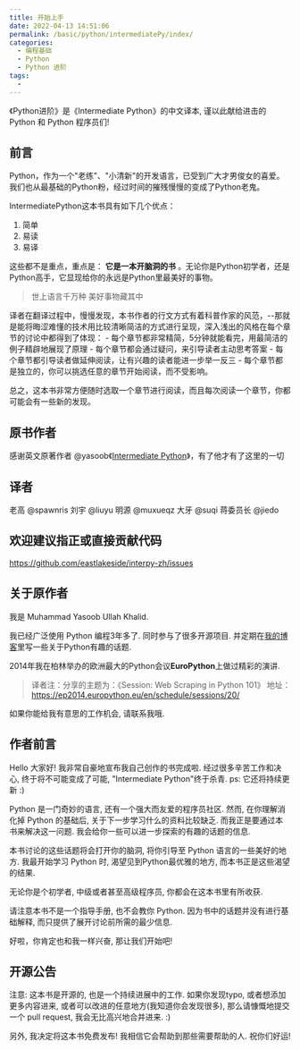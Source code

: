 ```yaml
---
title: 开始上手
date: 2022-04-13 14:51:06
permalink: /basic/python/intermediatePy/index/
categories:
  - 编程基础
  - Python
  - Python 进阶
tags:
  -
---
```


《Python进阶》是《Intermediate Python》的中文译本, 谨以此献给进击的 Python 和 Python 程序员们!

<!-- more -->

## 前言

Python，作为一个"老练"、"小清新"的开发语言，已受到广大才男俊女的喜爱。我们也从最基础的Python粉，经过时间的摧残慢慢的变成了Python老鬼。

IntermediatePython这本书具有如下几个优点：

1. 简单
2. 易读
3. 易译

这些都不是重点，重点是： **它是一本开脑洞的书** 。无论你是Python初学者，还是Python高手，它显现给你的永远是Python里最美好的事物。

> 世上语言千万种 美好事物藏其中

译者在翻译过程中，慢慢发现，本书作者的行文方式有着科普作家的风范，--那就是能将晦涩难懂的技术用比较清晰简洁的方式进行呈现，深入浅出的风格在每个章节的讨论中都得到了体现： - 每个章节都非常精简，5分钟就能看完，用最简洁的例子精辟地展现了原理 - 每个章节都会通过疑问，来引导读者主动思考答案 - 每个章节都引导读者做延伸阅读，让有兴趣的读者能进一步举一反三 - 每个章节都是独立的，你可以挑选任意的章节开始阅读，而不受影响。

总之，这本书非常方便随时选取一个章节进行阅读，而且每次阅读一个章节，你都可能会有一些新的发现。

## 原书作者

感谢英文原著作者 @yasoob《[Intermediate Python](https://github.com/yasoob/intermediatePython)》，有了他才有了这里的一切

## 译者

老高 @spawnris
刘宇 @liuyu
明源 @muxueqz
大牙 @suqi
蒋委员长 @jiedo

## 欢迎建议指正或直接贡献代码

https://github.com/eastlakeside/interpy-zh/issues

## 关于原作者

我是 Muhammad Yasoob Ullah Khalid.

我已经广泛使用 Python 编程3年多了. 同时参与了很多开源项目. 并定期在[我的博客](http://pythontips.com/)里写一些关于Python有趣的话题.

2014年我在柏林举办的欧洲最大的Python会议**EuroPython**上做过精彩的演讲.

> 译者注：分享的主题为：《Session: Web Scraping in Python 101》 地址：https://ep2014.europython.eu/en/schedule/sessions/20/

如果你能给我有意思的工作机会, 请联系我哦.

## 作者前言

Hello 大家好! 我非常自豪地宣布我自己创作的书完成啦.
经过很多辛苦工作和决心, 终于将不可能变成了可能, "Intermediate Python"终于杀青.
ps: 它还将持续更新 :)

Python 是一门奇妙的语言, 还有一个强大而友爱的程序员社区.
然而, 在你理解消化掉 Python 的基础后, 关于下一步学习什么的资料比较缺乏. 而我正是要通过本书来解决这一问题. 我会给你一些可以进一步探索的有趣的话题的信息.

本书讨论的这些话题将会打开你的脑洞, 将你引导至 Python 语言的一些美好的地方. 我最开始学习 Python 时, 渴望见到Python最优雅的地方, 而本书正是这些渴望的结果.

无论你是个初学者, 中级或者甚至高级程序员, 你都会在这本书里有所收获.

请注意本书不是一个指导手册, 也不会教你 Python. 因为书中的话题并没有进行基础解释, 而只提供了展开讨论前所需的最少信息.

好啦，你肯定也和我一样兴奋, 那让我们开始吧!

## 开源公告

注意: 这本书是开源的, 也是一个持续进展中的工作. 如果你发现typo, 或者想添加更多内容进来, 或者可以改进的任意地方(我知道你会发现很多), 那么请慷慨地提交一个 pull request, 我会无比高兴地合并进来. :)

另外, 我决定将这本书免费发布! 我相信它会帮助到那些需要帮助的人. 祝你们好运!
